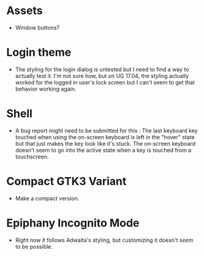# Assets
- Window buttons?

# Login theme
- The styling for the login dialog is untested but I need to find a way to actually test it. I'm not sure how, but on UG 17.04, the styling actually worked for the logged in user's lock screen but I can't seem to get that behavior working again.

# Shell
- A bug report might need to be submitted for this : The last keyboard key touched when using the on-screen keyboard is left in the "hover" state but that just makes the key look like it's stuck. The on-screen keyboard doesn't seem to go into the active state when a key is touched from a touchscreen.

# Compact GTK3 Variant
- Make a compact version.

# Epiphany Incognito Mode
- Right now it follows Adwaita's styling, but customizing it doesn't _seem_ to be possible.
